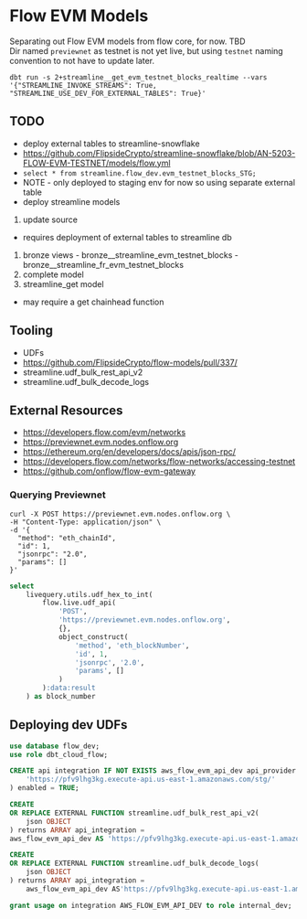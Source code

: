 # Flow EVM Models

Separating out Flow EVM models from flow core, for now. TBD  
Dir named `previewnet` as testnet is not yet live, but using `testnet` naming convention to not have to update later.  

```shell
dbt run -s 2+streamline__get_evm_testnet_blocks_realtime --vars '{"STREAMLINE_INVOKE_STREAMS": True, "STREAMLINE_USE_DEV_FOR_EXTERNAL_TABLES": True}'
```

## TODO

 - deploy external tables to streamline-snowflake
  - https://github.com/FlipsideCrypto/streamline-snowflake/blob/AN-5203-FLOW-EVM-TESTNET/models/flow.yml
   - `select * from streamline.flow_dev.evm_testnet_blocks_STG;`
   - NOTE - only deployed to staging env for now so using separate external table
 - deploy streamline models
  1. update source
   - requires deployment of external tables to streamline db
  1. bronze views
    - bronze__streamline_evm_testnet_blocks
    - bronze__streamline_fr_evm_testnet_blocks
  1. complete model
  1. streamline_get model
   - may require a get chainhead function

## Tooling
 - UDFs
  - https://github.com/FlipsideCrypto/flow-models/pull/337/
  - streamline.udf_bulk_rest_api_v2
  - streamline.udf_bulk_decode_logs

## External Resources

 - https://developers.flow.com/evm/networks
  - https://previewnet.evm.nodes.onflow.org
 - https://ethereum.org/en/developers/docs/apis/json-rpc/
 - https://developers.flow.com/networks/flow-networks/accessing-testnet
 - https://github.com/onflow/flow-evm-gateway

### Querying Previewnet
```shell
curl -X POST https://previewnet.evm.nodes.onflow.org \
-H "Content-Type: application/json" \
-d '{
  "method": "eth_chainId",
  "id": 1,
  "jsonrpc": "2.0",
  "params": []
}'
```

```sql
select
    livequery.utils.udf_hex_to_int(
        flow.live.udf_api(
            'POST',
            'https://previewnet.evm.nodes.onflow.org',
            {},
            object_construct(
                'method', 'eth_blockNumber',
                'id', 1,
                'jsonrpc', '2.0',
                'params', []
            )
        ):data:result
    ) as block_number
```

## Deploying dev UDFs
```sql
use database flow_dev;
use role dbt_cloud_flow;

CREATE api integration IF NOT EXISTS aws_flow_evm_api_dev api_provider = aws_api_gateway api_aws_role_arn = 'arn:aws:iam::704693948482:role/flow-api-stg-rolesnowflakeudfsAF733095-tPEdygwPC6IV' api_allowed_prefixes = (
    'https://pfv9lhg3kg.execute-api.us-east-1.amazonaws.com/stg/'
) enabled = TRUE;

CREATE
OR REPLACE EXTERNAL FUNCTION streamline.udf_bulk_rest_api_v2(
    json OBJECT
) returns ARRAY api_integration = 
aws_flow_evm_api_dev AS 'https://pfv9lhg3kg.execute-api.us-east-1.amazonaws.com/stg/udf_bulk_rest_api';

CREATE
OR REPLACE EXTERNAL FUNCTION streamline.udf_bulk_decode_logs(
    json OBJECT
) returns ARRAY api_integration =
    aws_flow_evm_api_dev AS'https://pfv9lhg3kg.execute-api.us-east-1.amazonaws.com/stg/bulk_decode_logs';

grant usage on integration AWS_FLOW_EVM_API_DEV to role internal_dev;

```

